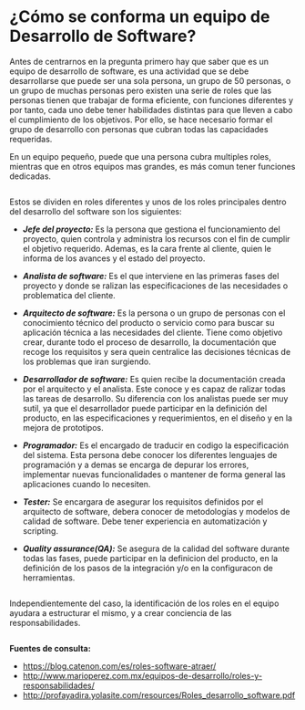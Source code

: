 # ¿Cómo se conforma un equipo de Desarrollo de Software?

Antes de centrarnos en la pregunta primero hay que saber que es un equipo de desarrollo de software, es una actividad que se debe desarrollarse que puede ser una sola persona, un grupo de 50 personas, o un grupo de muchas personas pero existen una serie de roles que las personas tienen que trabajar de forma eficiente, con funciones diferentes y por tanto, cada uno debe tener habilidades distintas para que lleven a cabo el cumplimiento de los objetivos. Por ello, se hace necesario formar el grupo de desarrollo con personas que cubran todas las capacidades requeridas.

En un equipo pequeño, puede que una persona cubra multiples roles, mientras que en otros equipos mas grandes, es más comun tener funciones dedicadas.

<img src="https://850325.smushcdn.com/1810964/wp-content/uploads/2020/06/trabajo-en-equipo.jpg?lossy=1&strip=1&webp=1" alt="" >

Estos se dividen en roles diferentes y unos de los roles principales dentro del desarrollo del software son los siguientes:

* __*Jefe del proyecto:*__ Es la persona que gestiona el funcionamiento del proyecto, quien controla y administra los recursos con el fin de cumplir el objetivo requerido. Ademas, es la cara frente al cliente, quien le informa de los avances y el estado del proyecto.

* __*Analista de software:*__ Es el que interviene en las primeras fases del proyecto y donde se ralizan las especificaciones de las necesidades o problematica del cliente.

* __*Arquitecto de software:*__ Es la persona o un grupo de personas con el conocimiento técnico del producto o servicio como para buscar su aplicación técnica a las necesidades del cliente. Tiene como objetivo crear, durante todo el proceso de desarrollo, la documentación que recoge los requisitos y sera quein centralice las decisiones técnicas de los problemas que iran surgiendo.

* __*Desarrollador de software:*__ Es quien recibe la documentación creada por el arquitecto y el analista. Este conoce y es capaz de ralizar todas las tareas de desarrollo. Su diferencia con los analistas puede ser muy sutil, ya que el desarrollador puede participar en la definición del producto, en las especificaciones y requerimientos, en el diseño y en la mejora de prototipos.

* __*Programador:*__ Es el encargado de traducir en codigo la especificación del sistema. Esta persona debe conocer los diferentes lenguajes de programación y a demas se encarga de depurar los errores, implementar nuevas funcionalidades o mantener de forma general las aplicaciones cuando lo necesiten.

* __*Tester:*__ Se encargara de asegurar los requisitos definidos por el arquitecto de software, debera conocer de metodologías y modelos de calidad de software. Debe tener experiencia en automatización y scripting.

* __*Quality assurance(QA):*__ Se asegura de la calidad del software durante todas las fases, puede participar en la definicion del producto, en la definición de los pasos de la integración y/o en la configuracon de herramientas.

<img src="https://www.northware.mx/wp-content/uploads/2021/04/diagrama-como-armar-un-equipo-de-desarrollo-de-software.jpg" alt="">

Independientemente del caso, la identificación de los roles en el equipo ayudara a estructurar el mismo, y a crear conciencia de las responsabilidades.

<img src="https://encrypted-tbn0.gstatic.com/images?q=tbn:ANd9GcRpf2WDwopywWnArb-No_zL9TZlnn6FvI--hM2x6uNzigv8UvCnPgOVXo3aZwSh0RwvUr4&usqp=CAU" alt="">

__Fuentes de consulta:__

+ https://blog.catenon.com/es/roles-software-atraer/
+ http://www.marioperez.com.mx/equipos-de-desarrollo/roles-y-responsabilidades/
+ http://profayadira.yolasite.com/resources/Roles_desarrollo_software.pdf
